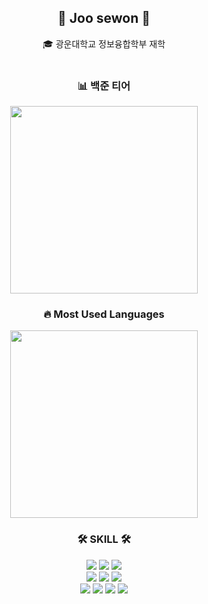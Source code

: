 <div align="center">

## 👋 Joo sewon 👋  
🎓 광운대학교 정보융합학부 재학  
<br/>


### 📊 백준 티어

<img src="http://mazassumnida.wtf/api/v2/generate_badge?boj=sewonii" width="300px"/>



### 🔥 Most Used Languages

<img src="https://github-readme-stats.vercel.app/api/top-langs/?username=wntpdnjs&layout=compact&hide=javascript,css,scss&theme=dracula&langs_count=8" width="300px"/>



### 🛠 SKILL 🛠

<img src="https://img.shields.io/badge/-JAVA-007396?style=flat-square&logo=java&logoColor=white"/> 
<img src="https://img.shields.io/badge/-Spring Boot-6DB33F?style=flat-square&logo=SpringBoot&logoColor=white"/> 
<img src="https://img.shields.io/badge/-Gradle-02303A?style=flat-square&logo=Gradle&logoColor=white"/><br/>
<img src="https://img.shields.io/badge/Python-3776AB?style=flat-square&logo=Python&logoColor=white"/> 
<img src="https://img.shields.io/badge/MySQL-4479A1?style=flat-square&logo=MySQL&logoColor=white"/> 
<img src="https://img.shields.io/badge/Amazon AWS-232F3E?style=flat-square&logo=AmazonAWS&logoColor=white"/><br/>
<img src="https://img.shields.io/badge/Docker-2496ED?style=flat-square&logo=Docker&logoColor=white"/> 
<img src="https://img.shields.io/badge/Node.js-339933?style=flat-square&logo=Node.js&logoColor=white"/> 
<img src="https://img.shields.io/badge/Git-F05032?style=flat-square&logo=git&logoColor=white"/> 
<img src="https://img.shields.io/badge/Linux-FCC624?style=flat-square&logo=linux&logoColor=black"/>  



</div>


<!--
**wntpdnjs/wntpdnjs** is a ✨ _special_ ✨ repository because its `README.md` (this file) appears on your GitHub profile.

Here are some ideas to get you started:

- 🔭 I’m currently working on ...
- 🌱 I’m currently learning ...
- 👯 I’m looking to collaborate on ...
- 🤔 I’m looking for help with ...
- 💬 Ask me about ...
- 📫 How to reach me: ...
- 😄 Pronouns: ...
- ⚡ Fun fact: ...
-->
